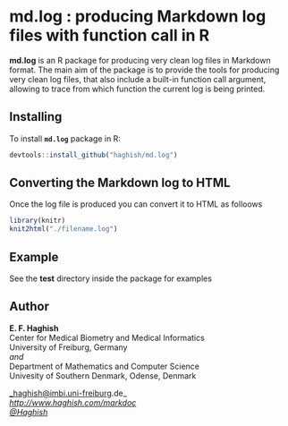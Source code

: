 # md.log : producing Markdown log files with function call in R


**md.log** is an R package for producing very clean log files in Markdown format. The main 
aim of the package is to provide the tools for producing very clean log files, that also 
include a built-in function call argument, allowing to trace from which function the current log 
is being printed. 

Installing
----------

To install **`md.log`** package in R:

```js
devtools::install_github("haghish/md.log")
```


Converting the Markdown log to HTML
-----------------------------------

Once the log file is produced you can convert it to HTML as folloows

```js
library(knitr)
knit2html("./filename.log")
```

Example
-------

See the **test** directory inside the package for examples

Author
------
  **E. F. Haghish**    
  Center for Medical Biometry and Medical Informatics    
  University of Freiburg, Germany       
  _and_   
  Department of Mathematics and Computer Science   
  Univesity of Southern Denmark, Odense, Denmark    

  _haghish@imbi.uni-freiburg.de_  
  _http://www.haghish.com/markdoc_  
  _[@Haghish](https://twitter.com/Haghish)_   
  
  
  
 
